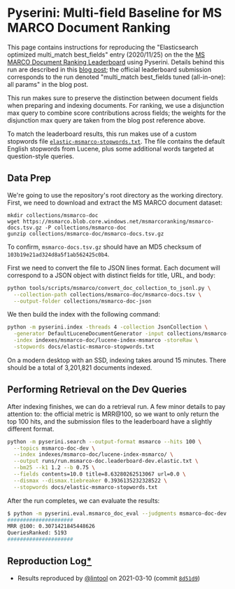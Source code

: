 # Pyserini: Multi-field Baseline for MS MARCO Document Ranking

This page contains instructions for reproducing the "Elasticsearch optimized
multi_match best_fields" entry (2020/11/25) on the the [MS MARCO Document Ranking Leaderboard](https://microsoft.github.io/MSMARCO-Document-Ranking-Submissions/leaderboard/) using Pyserini.
Details behind this run are described in this [blog post](https://www.elastic.co/blog/improving-search-relevance-with-data-driven-query-optimization);
the official leaderboard submission corresponds to the run denoted "multi_match best_fields tuned (all-in-one): all
params" in the blog post.

This run makes sure to preserve the distinction between document fields when
preparing and indexing documents. For ranking, we use a disjunction max query to
combine score contributions across fields; the weights for the disjunction max
query are taken from the blog post reference above.

To match the leaderboard results, this run makes use of a custom stopwords file
[`elastic-msmarco-stopwords.txt`](elastic-msmarco-stopwords.txt). The file contains the default English stopwords
from Lucene, plus some additional words targeted at question-style queries.

## Data Prep

We're going to use the repository's root directory as the working directory.
First, we need to download and extract the MS MARCO document dataset:

```
mkdir collections/msmarco-doc
wget https://msmarco.blob.core.windows.net/msmarcoranking/msmarco-docs.tsv.gz -P collections/msmarco-doc
gunzip collections/msmarco-doc/msmarco-docs.tsv.gz
```

To confirm, `msmarco-docs.tsv.gz` should have an MD5 checksum of `103b19e21ad324d8a5f1ab562425c0b4`.

First we need to convert the file to JSON lines format. Each document will
correspond to a JSON object with distinct fields for title, URL, and body:

```bash
python tools/scripts/msmarco/convert_doc_collection_to_jsonl.py \
  --collection-path collections/msmarco-doc/msmarco-docs.tsv \
  --output-folder collections/msmarco-doc-json
```

We then build the index with the following command:

```bash
python -m pyserini.index -threads 4 -collection JsonCollection \
  -generator DefaultLuceneDocumentGenerator -input collections/msmarco-doc-json/ \
  -index indexes/msmarco-doc/lucene-index-msmarco -storeRaw \
  -stopwords docs/elastic-msmarco-stopwords.txt
```

On a modern desktop with an SSD, indexing takes around 15 minutes.
There should be a total of 3,201,821 documents indexed.

## Performing Retrieval on the Dev Queries

After indexing finishes, we can do a retrieval run. A few minor details to pay
attention to: the official metric is MRR@100, so we want to only return the top
100 hits, and the submission files to the leaderboard have a slightly different
format.

```bash
python -m pyserini.search --output-format msmarco --hits 100 \
  --topics msmarco-doc-dev \
  --index indexes/msmarco-doc/lucene-index-msmarco/ \
  --output runs/run.msmarco-doc.leaderboard-dev.elastic.txt \
  --bm25 --k1 1.2 --b 0.75 \
  --fields contents=10.0 title=8.63280262513067 url=0.0 \
  --dismax --dismax.tiebreaker 0.3936135232328522 \
  --stopwords docs/elastic-msmarco-stopwords.txt
```

After the run completes, we can evaluate the results:

```bash
$ python -m pyserini.eval.msmarco_doc_eval --judgments msmarco-doc-dev --run runs/run.msmarco-doc.leaderboard-dev.elastic.txt
#####################
MRR @100: 0.3071421845448626
QueriesRanked: 5193
#####################
```

## Reproduction Log[*](reproducibility.md)

+ Results reproduced by [@lintool](https://github.com/lintool) on 2021-03-10 (commit [`8d51d9`](https://github.com/castorini/pyserini/commit/8d51d9c2ebc0d39e37e3ccda63085de50d536fcb))
